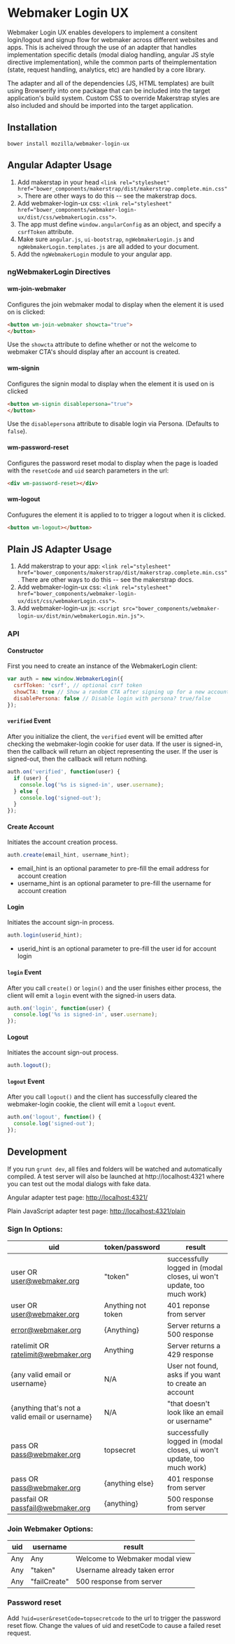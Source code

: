 # Webmaker Login UX

Webmaker Login UX enables developers to implement a consitent login/logout and signup
flow for webmaker across different websites and apps. This is acheived through the use
of an adapter that handles implementation specific details (modal dialog handling,
angular JS style directive implementation), while the common parts of theimplementation
(state, request handling, analytics, etc) are handled by a core library.

The adapter and all of the dependencies (JS, HTML templates) are built using Browserify
into one package that can be included into the target application's build system. Custom CSS to
override Makerstrap styles are also included and should be imported into the target application.

## Installation

```
bower install mozilla/webmaker-login-ux
```

## Angular Adapter Usage
1. Add makerstap in your head `<link rel="stylesheet" href="bower_components/makerstrap/dist/makerstrap.complete.min.css">`. There are other ways to do this -- see the makerstrap docs.
2. Add webmaker-login-ux css: `<link rel="stylesheet" href="bower_components/webmaker-login-ux/dist/css/webmakerLogin.css">`.
3. The app must define `window.angularConfig` as an object, and specify a `csrfToken` attribute.
4. Make sure `angular.js`, `ui-bootstrap`, `ngWebmakerLogin.js` and `ngWebmakerLogin.templates.js` are all added to your document.
5. Add the `ngWebmakerLogin` module to your angular app.

### ngWebmakerLogin Directives

#### wm-join-webmaker

Configures the join webmaker modal to display when the element it is used on is clicked:

```html
<button wm-join-webmaker showcta="true">
</button>
```

Use the `showcta` attribute to define whether or not the welcome to webmaker CTA's should display after an account is created.

#### wm-signin

Configures the signin modal to display when the element it is used on is clicked
```html
<button wm-signin disablepersona="true">
</button>
```

Use the `disablepersona` attribute to disable login via Persona. (Defaults to `false`).

#### wm-password-reset

Configures the password reset modal to display when the page is loaded with the `resetCode` and `uid`
search parameters in the url:

```html
<div wm-password-reset></div>
```

#### wm-logout

Confugures the element it is applied to to trigger a logout when it is clicked.

```html
<button wm-logout></button>
```

## Plain JS Adapter Usage
1. Add makerstrap to your app: `<link rel="stylesheet" href="bower_components/makerstrap/dist/makerstrap.complete.min.css"`. There are other ways to do this -- see the makerstrap docs.
2. Add webmaker-login-ux css: `<link rel="stylesheet" href="bower_components/webmaker-login-ux/dist/css/webmakerLogin.css">`.
3. Add webmaker-login-ux js: `<script src="bower_components/webmaker-login-ux/dist/min/webmakerLogin.min.js">`.

### API

#### Constructor

First you need to create an instance of the WebmakerLogin client:

```javascript
var auth = new window.WebmakerLogin({
  csrfToken: 'csrf', // optional csrf token
  showCTA: true // Show a random CTA after signing up for a new account. true/false,
  disablePersona: false // Disable login with persona? true/false
});
```

#### `verified` Event

After you initialize the client, the `verified` event will be emitted after checking the webmaker-login cookie for user data.
If the user is signed-in, then the callback will return an object representing the user.
If the user is signed-out, then the callback will return nothing.

```javascript
auth.on('verified', function(user) {
  if (user) {
    console.log('%s is signed-in', user.username);
  } else {
    console.log('signed-out');
  }
});
```

#### Create Account

Initiates the account creation process.

```javascript
auth.create(email_hint, username_hint);
```

* email_hint is an optional parameter to pre-fill the email address for account creation
* username_hint is an optional parameter to pre-fill the username for account creation

#### Login

Initiates the account sign-in process.

```javascript
auth.login(userid_hint);
```

* userid_hint is an optional parameter to pre-fill the user id for account login

#### `login` Event

After you call `create()` or `login()` and the user finishes either process, the client will emit a `login` event with the signed-in users data.

```javascript
auth.on('login', function(user) {
  console.log('%s is signed-in', user.username);
});
```

#### Logout

Initiates the account sign-out process.

```javascript
auth.logout();
```

#### `logout` Event

After you call `logout()` and the client has successfully cleared the webmaker-login cookie, the client will emit a `logout` event.

```javascript
auth.on('logout', function() {
  console.log('signed-out');
});
```

## Development

If you run `grunt dev`, all files and folders will be watched and automatically compiled.
A test server will also be launched at http://localhost:4321 where you can test out the modal dialogs
with fake data.

Angular adapter test page: [http://localhost:4321/](http://localhost:4321/)

Plain JavaScript adapter test page: [http://localhost:4321/plain](http://localhost:4321/plain)

### Sign In Options:

|uid|token/password|result|
|-----|-----|------|
|user OR user@webmaker.org|"token"|successfully logged in (modal closes, ui won't update, too much work)|
|user OR user@webmaker.org|Anything not token|401 reponse from server|
|error@webmaker.org|{Anything}|Server returns a 500 response|
|ratelimit OR ratelimit@webmaker.org|Anything|Server returns a 429 response|
|{any valid email or username}|N/A|User not found, asks if you want to create an account|
|{anything that's not a valid email or username}|N/A|"that doesn't look like an email or username"|
|pass OR pass@webmaker.org|topsecret|successfully logged in (modal closes, ui won't update, too much work)|
|pass OR pass@webmaker.org|{anything else}|401 response from server|
|passfail OR passfail@webmaker.org|{anything}|500 response from server|

### Join Webmaker Options:

|uid|username|result|
|-----|-----|------|
|Any|Any|Welcome to Webmaker modal view|
|Any|"taken"|Username already taken error|
|Any|"failCreate"|500 response from server|

### Password reset

Add `?uid=user&resetCode=topsecretcode` to the url to trigger the password reset flow.
Change the values of uid and resetCode to cause a failed reset request.
